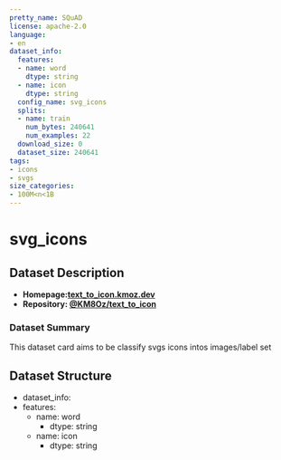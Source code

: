 ```yaml
---
pretty_name: SQuAD
license: apache-2.0
language:
- en
dataset_info:
  features:
  - name: word
    dtype: string
  - name: icon
    dtype: string
  config_name: svg_icons
  splits:
  - name: train
    num_bytes: 240641
    num_examples: 22
  download_size: 0
  dataset_size: 240641
tags:
- icons
- svgs
size_categories:
- 100M<n<1B
---
```

# svg_icons
## Dataset Description

- **Homepage:[text_to_icon.kmoz.dev](https://text_to_icon.kmoz.dev)** 
- **Repository: [@KM8Oz/text_to_icon](https://github.com/KM8Oz/text_to_icon)** 

### Dataset Summary

This dataset card aims to be classify svgs icons intos images/label set

## Dataset Structure
   - dataset_info:
   - features:
     - name: word
       - dtype: string
     - name: icon
       - dtype: string